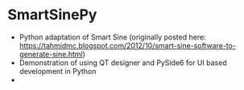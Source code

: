 # SmartSinePy
- Python adaptation of Smart Sine (originally posted here: https://tahmidmc.blogspot.com/2012/10/smart-sine-software-to-generate-sine.html)
- Demonstration of using QT designer and PySide6 for UI based development in Python
- 
